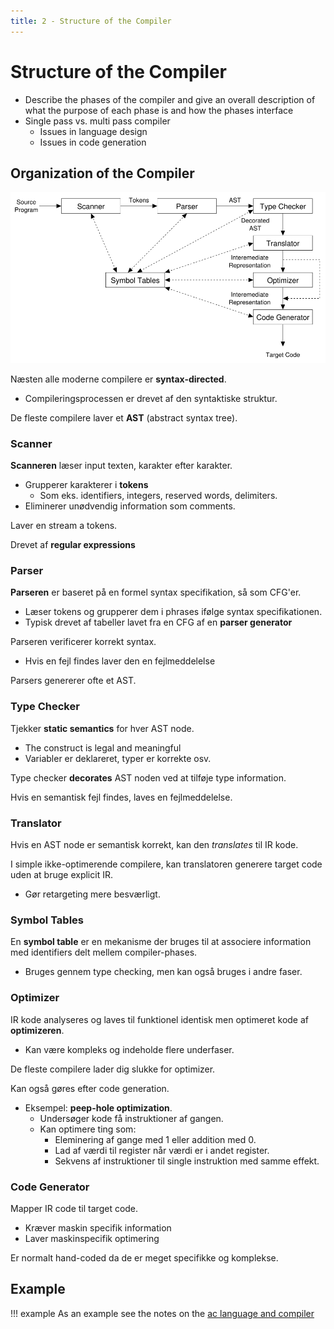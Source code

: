 ```yaml
---
title: 2 - Structure of the Compiler
---
```


# Structure of the Compiler

* Describe the phases of the compiler and give an overall description of what the purpose of each phase is and how the phases interface
* Single pass vs. multi pass compiler
    * Issues in language design
    * Issues in code generation



## Organization of the Compiler

![1560514592305](images/2-structure-of-the-compiler/1560514592305.png)

Næsten alle moderne compilere er **syntax-directed**.

* Compileringsprocessen er drevet af den syntaktiske struktur.

De fleste compilere laver et **AST** (abstract syntax tree).

### Scanner

**Scanneren** læser input texten, karakter efter karakter.

* Grupperer karakterer i **tokens**
    * Som eks. identifiers, integers, reserved words, delimiters.
* Eliminerer unødvendig information som comments.

Laver en stream a tokens.

Drevet af **regular expressions**



### Parser

**Parseren** er baseret på en formel syntax specifikation, så som CFG'er.

* Læser tokens og grupperer dem i phrases ifølge syntax specifikationen.
* Typisk drevet af tabeller lavet fra en CFG af en **parser generator**

Parseren verificerer korrekt syntax.

* Hvis en fejl findes laver den en fejlmeddelelse

Parsers genererer ofte et AST.



### Type Checker

Tjekker **static semantics** for hver AST node.

* The construct is legal and meaningful
* Variabler er deklareret, typer er korrekte osv.

Type checker **decorates** AST noden ved at tilføje type information.

Hvis en semantisk fejl findes, laves en fejlmeddelelse.



### Translator

Hvis en AST node er semantisk korrekt, kan den *translates* til IR kode.

I simple ikke-optimerende compilere, kan translatoren generere target code uden at bruge explicit IR.

* Gør retargeting mere besværligt.



### Symbol Tables

En **symbol table** er en mekanisme der bruges til at associere information med identifiers delt mellem compiler-phases.

* Bruges gennem type checking, men kan også bruges i andre faser.



### Optimizer

IR kode analyseres og laves til funktionel identisk men optimeret kode af **optimizeren**.

* Kan være kompleks og indeholde flere underfaser.

De fleste compilere lader dig slukke for optimizer.

Kan også gøres efter code generation.

* Eksempel: **peep-hole optimization**.
    * Undersøger kode få instruktioner af gangen.
    * Kan optimere ting som:
        * Eleminering af gange med 1 eller addition med 0.
        * Lad af værdi til register når værdi er i andet register.
        * Sekvens af instruktioner til single instruktion med samme effekt.



### Code Generator

Mapper IR code til target code.

* Kræver maskin specifik information
* Laver maskinspecifik optimering

Er normalt hand-coded da de er meget specifikke og komplekse.



## Example

!!! example
	As an example see the notes on the [ac language and compiler](../../SPO/03b-the-ac-language-and-compiler)









